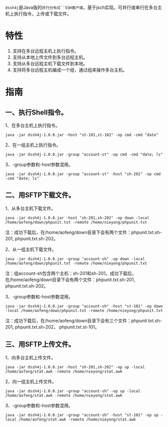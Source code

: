 `dssh4j`是Java版的`并行分布式``SSH客户端`，基于jsch实现。可并行或串行在多台主机上执行指令，上传或下载文件。

特性
===
1. 支持在多台远程主机上执行指令。
1. 支持从本地上传文件到多台远程主机。
1. 支持从多台远程主机下载文件到本地。
1. 支持将多台远程主机编成一个组，通过组来操作多台主机。

指南
===
一、执行Shell指令。
---
1、在多台主机上执行指令。
```shell
java -jar dssh4j-1.0.0.jar -host "st-101,st-102" -op cmd -cmd "date"
```

2、在一组主机上执行指令。
```shell
java -jar dssh4j-1.0.0.jar -group "account-st" -op cmd -cmd "date; ls"
```

3、-group参数和-host参数混用。
```shell
java -jar dssh4j-1.0.0.jar -group "account-st" -host "sh-201" -op cmd -cmd "date; ls"
```

二、用SFTP下载文件。
---
1、从多台主机下载文件。
```shell
java -jar dssh4j-1.0.0.jar -host "sh-201,sh-202" -op down -local /home/aofeng/down/phpunit.txt -remote /home/nieyong/phpunit.txt
```
注：成功下载后，在/home/aofeng/down目录下会有两个文件：phpunit.txt.sh-201, phpunit.txt.sh-202。

2、从一组主机下载文件。
```shell
java -jar dssh4j-1.0.0.jar -group "account-sh" -op down -local /home/aofeng/down/phpunit.txt -remote /home/nieyong/phpunit.txt
```
注：组account-sh包含两个主机：sh-201和sh-201。成功下载后，在/home/aofeng/down目录下会有两个文件：phpunit.txt.sh-201, phpunit.txt.sh-202。

3、-group参数和-host参数混用。
```shell
java -jar dssh4j-1.0.0.jar -group "account-sh" -host "st-101" -op down -local /home/aofeng/down/phpunit.txt -remote /home/nieyong/phpunit.txt
```
注：成功下载后，在/home/aofeng/down目录下会有三个文件：phpunit.txt.sh-201, phpunit.txt.sh-202， phpunit.txt.st-101。

三、用SFTP上传文件。
---
1、向多台主机上传文件。
```shell
java -jar dssh4j-1.0.0.jar -host "sh-201,sh-202" -op up -local /home/aofeng/stat.awk -remote /home/nieyong/stat.awk
```

2、向一组主机上传文件。
```shell
java -jar dssh4j-1.0.0.jar -group "account-sh" -op up -local /home/aofeng/stat.awk -remote /home/nieyong/stat.awk
```

3、-group参数和-host参数混用。
```shell
java -jar dssh4j-1.0.0.jar -group "account-sh" -host "st-101" -op up -local /home/aofeng/stat.awk -remote /home/nieyong/stat.awk
```
